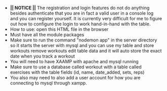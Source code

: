 - **|| NOTICE ||** The registration and login features do not do anything besides authenticate that you are in fact a valid user in a console log and you can register yourself. It is currently very difficult for me to figure out how to configure the login to work hand-in-hand with the table.
- How to use: open this HTML file in the browser
- Must have all the module packages
- Make sure to run the command "nodemon app" in the server directory so it starts the server with mysql and you can use my table and store workouts remove workouts edit table data and it will auto store the exact date when you track a workout
- You will need to have XAAMP with apache and mysql running
- Make sure to use a database called workout with a table called exercises with the table fields (id, name, date_added, sets, reps)
- You also may need to also add a user account for how you are connecting to mysql through xampp.
